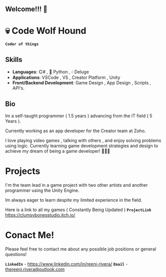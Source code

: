 ## Welcome!!! 🚀

# 💀 Code Wolf Hound

**`Coder of things`**

## Skills
- **Languages**: 𐃗# , 🐍 Python , 💧 Deluge
- **Applications**: VSCode , VS , Creator Platform , Unity
- **Front/Backend Development**: Game Design , App Design , Scripts , API's.

## Bio
Im a self-taught programmer ( 1.5 years ) advancing from the IT field ( 5 Years ).

Currently working as an app developer for the Creator team at Zoho.

I love playing video games , talking with others , and enjoy solving problems using logic. Currently learning game development strategies and design to
achieve my dream of being a game developer! 💖💖💖

# Projects
I'm the team lead in a game project with two other artists and another programmer using the Unity Engine.

Im always eager to learn despite my limited experience in the field. 

Here is a link to all my games ( Constantly Being Updated )
**`ProjectLink`** https://clumsybonesstudio.itch.io/

# Conact Me!
Please feel free to contact me about any possible job positions or general questions!

**`LinkedIn`** - https://www.linkedin.com/in/reeni-rivera/
**`Email`** - thereeni.rivera@outlook.com
